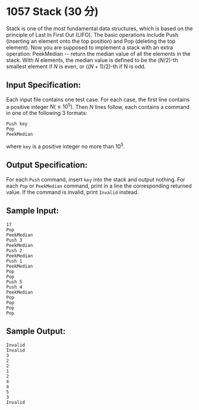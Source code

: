 # 1057 Stack (30 分)

Stack is one of the most fundamental data structures, which is based on the principle of Last In First Out (LIFO). The basic operations include Push (inserting an element onto the top position) and Pop (deleting the top element). Now you are supposed to implement a stack with an extra operation: PeekMedian -- return the median value of all the elements in the stack. With $N$ elements, the median value is defined to be the $(N/2)$-th smallest element if $N$ is even, or $((N+1)/2)$-th if N is odd.

## Input Specification:
Each input file contains one test case. For each case, the first line contains a positive integer $N (≤ 10^5)$. Then $N$ lines follow, each contains a command in one of the following 3 formats:
```
Push key
Pop
PeekMedian
```
where `key` is a positive integer no more than $10^5$.

## Output Specification:
For each `Push` command, insert `key` into the stack and output nothing. For each `Pop` or `PeekMedian` command, print in a line the corresponding returned value. If the command is invalid, print `Invalid` instead.

## Sample Input:
```
17
Pop
PeekMedian
Push 3
PeekMedian
Push 2
PeekMedian
Push 1
PeekMedian
Pop
Pop
Push 5
Push 4
PeekMedian
Pop
Pop
Pop
Pop
```

## Sample Output:
```
Invalid
Invalid
3
2
2
1
2
4
4
5
3
Invalid
```
